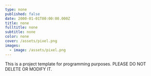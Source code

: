 ```yaml
---
type: none
published: false
date: 2000-01-01T00:00:00.000Z
title: none
fulltitle: none
subtitle: none
color: none
cover: /assets/pixel.png
images:
  - image: /assets/pixel.png
---
```


This is a project template for programming purposes. PLEASE DO NOT DELETE OR MODIFY IT.
